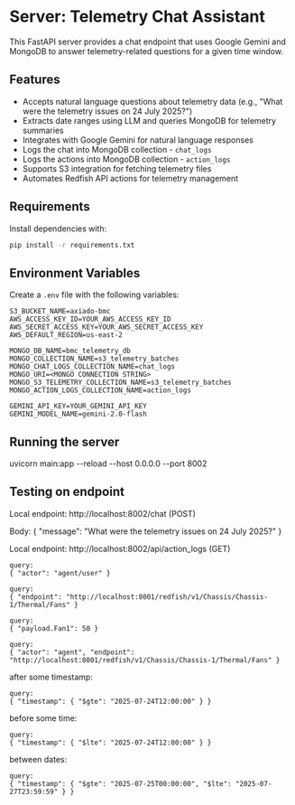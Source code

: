 # Server: Telemetry Chat Assistant

This FastAPI server provides a chat endpoint that uses Google Gemini and MongoDB to answer telemetry-related questions for a given time window.

## Features

- Accepts natural language questions about telemetry data (e.g., "What were the telemetry issues on 24 July 2025?")
- Extracts date ranges using LLM and queries MongoDB for telemetry summaries
- Integrates with Google Gemini for natural language responses
- Logs the chat into MongoDB collection - `chat_logs`
- Logs the actions into MongoDB collection - `action_logs`
- Supports S3 integration for fetching telemetry files
- Automates Redfish API actions for telemetry management

## Requirements

Install dependencies with:

```bash
pip install -r requirements.txt
```

## Environment Variables

Create a `.env` file with the following variables:

```properties
S3_BUCKET_NAME=axiado-bmc
AWS_ACCESS_KEY_ID=YOUR_AWS_ACCESS_KEY_ID
AWS_SECRET_ACCESS_KEY=YOUR_AWS_SECRET_ACCESS_KEY
AWS_DEFAULT_REGION=us-east-2

MONGO_DB_NAME=bmc_telemetry_db
MONGO_COLLECTION_NAME=s3_telemetry_batches
MONGO_CHAT_LOGS_COLLECTION_NAME=chat_logs
MONGO_URI=<MONGO CONNECTION STRING>
MONGO_S3_TELEMETRY_COLLECTION_NAME=s3_telemetry_batches
MONGO_ACTION_LOGS_COLLECTION_NAME=action_logs

GEMINI_API_KEY=YOUR_GEMINI_API_KEY
GEMINI_MODEL_NAME=gemini-2.0-flash
```

## Running the server

uvicorn main:app --reload --host 0.0.0.0 --port 8002

## Testing on endpoint

Local endpoint: http://localhost:8002/chat (POST)

Body:
{
  "message": "What were the telemetry issues on 24 July 2025?"
}


Local endpoint: http://localhost:8002/api/action_logs (GET)

```
query:
{ "actor": "agent/user" }

query:
{ "endpoint": "http://localhost:8001/redfish/v1/Chassis/Chassis-1/Thermal/Fans" }

query:
{ "payload.Fan1": 50 }

query:
{ "actor": "agent", "endpoint": "http://localhost:8001/redfish/v1/Chassis/Chassis-1/Thermal/Fans" }
```

after some timestamp:
```
query:
{ "timestamp": { "$gte": "2025-07-24T12:00:00" } }
```

before some time:
```
query:
{ "timestamp": { "$lte": "2025-07-24T12:00:00" } }
```

between dates:
```
query:
{ "timestamp": { "$gte": "2025-07-25T00:00:00", "$lte": "2025-07-27T23:59:59" } }
```




